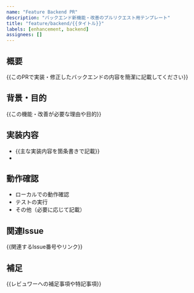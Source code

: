 ```yaml
---
name: "Feature Backend PR"
description: "バックエンド新機能・改善のプルリクエスト用テンプレート"
title: "feature/backend/{{タイトル}}"
labels: [enhancement, backend]
assignees: []
---
```


## 概要
{{このPRで実装・修正したバックエンドの内容を簡潔に記載してください}}

## 背景・目的
{{この機能・改善が必要な理由や目的}}

## 実装内容
- {{主な実装内容を箇条書きで記載}}
-

## 動作確認
- ローカルでの動作確認
- テストの実行
- その他（必要に応じて記載）

## 関連Issue
{{関連するIssue番号やリンク}}

## 補足
{{レビュワーへの補足事項や特記事項}} 